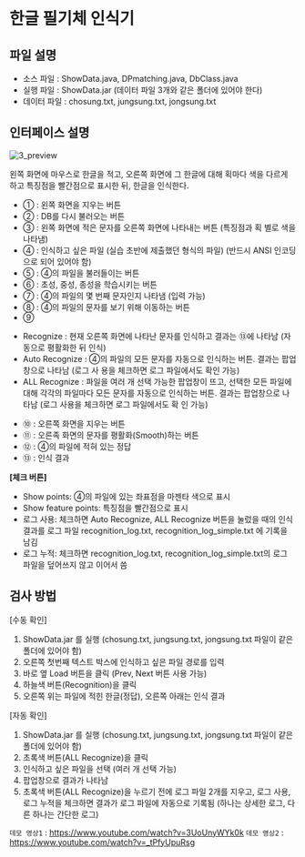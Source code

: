 # 한글 필기체 인식기

파일 설명
----
- 소스 파일 : ShowData.java, DPmatching.java, DbClass.java
- 실행 파일 : ShowData.jar (데이터 파일 3개와 같은 폴더에 있어야 한다)
- 데이터 파일 : chosung.txt, jungsung.txt, jongsung.txt


인터페이스 설명
----
![3_preview](https://user-images.githubusercontent.com/83110819/131812503-1e264b31-4059-4787-a2c6-0e957b7901ce.png)

왼쪽 화면에 마우스로 한글을 적고, 오른쪽 화면에 그 한글에 대해 획마다 색을 다르게 하고 특징점을 빨간점으로 표시한 뒤, 한글을 인식한다.
- ① : 왼쪽 화면을 지우는 버튼
- ② : DB를 다시 불러오는 버튼
- ③ : 왼쪽 화면에 적은 문자를 오른쪽 화면에 나타내는 버튼 (특징점과 획 별로 색을 나타냄)
- ④ : 인식하고 싶은 파일 (실습 초반에 제출했던 형식의 파일) (반드시 ANSI 인코딩으로 되어 있어야 함)
- ⑤ : ④의 파일을 불러들이는 버튼
- ⑥ : 초성, 중성, 종성을 학습시키는 버튼
- ⑦ : ④의 파일의 몇 번째 문자인지 나타냄 (입력 가능)
- ⑧ : ④의 파일의 문자를 보기 위해 이동하는 버튼
- ⑨
 + Recognize : 현재 오른쪽 화면에 나타난 문자를 인식하고 결과는 ⑬에 나타남 (자동으로 평활화한 뒤 인식)
 + Auto Recognize : ④의 파일의 모든 문자를 자동으로 인식하는 버튼. 결과는 팝업창으로 나타남 (로그 사
용을 체크하면 로그 파일에서도 확인 가능)
 + ALL Recognize : 파일을 여러 개 선택 가능한 팝업창이 뜨고, 선택한 모든 파일에 대해 각각의 파일마다 모든 문자를 자동으로 인식하는 버튼. 결과는 팝업창으로 나타남 (로그 사용을 체크하면 로그 파일에서도 확
인 가능)
- ⑩ : 오른쪽 화면을 지우는 버튼
- ⑪ : 오른족 화면의 문자를 평활화(Smooth)하는 버튼
- ⑫ : ④의 파일에 적혀 있는 정답
- ⑬ : 인식 결과


 __[체크 버튼]__
- Show points: ④의 파일에 있는 좌표점을 마젠타 색으로 표시
- Show feature points: 특징점을 빨간점으로 표시
- 로그 사용: 체크하면 Auto Recognize, ALL Recognize 버튼을 눌렀을 때의 인식 결과를 로그 파일 recognition_log.txt, recognition_log_simple.txt 에 기록을 남김
- 로그 누적: 체크하면 recognition_log.txt, recognition_log_simple.txt의 로그 파일을 덮어쓰지 않고 이어서 씀


검사 방법
----
[수동 확인]
1. ShowData.jar 를 실행 (chosung.txt, jungsung.txt, jongsung.txt 파일이 같은 폴더에 있어야 함)
2. 오른쪽 첫번째 텍스트 박스에 인식하고 싶은 파일 경로를 입력
3. 바로 옆 Load 버튼을 클릭 (Prev, Next 버튼 사용 가능)
4. 하늘색 버튼(Recognition)을 클릭
5. 오른쪽 위는 파일에 적힌 한글(정답), 오른쪽 아래는 인식 결과

[자동 확인]
1. ShowData.jar 를 실행 (chosung.txt, jungsung.txt, jongsung.txt 파일이 같은 폴더에 있어야 함)
2. 초록색 버튼(ALL Recognize)을 클릭
3. 인식하고 싶은 파일을 선택 (여러 개 선택 가능)
4. 팝업창으로 결과가 나타남
5. 초록색 버튼(ALL Recognize)을 누르기 전에 로그 파일 2개를 지우고, 로그 사용, 로그 누적을 체크하면 결과가 로그 파일에 자동으로 기록됨 (하나는 상세한 로그, 다른 하나는 간단한 로그)

`데모 영상1` : <https://www.youtube.com/watch?v=3UoUnyWYk0k>
`데모 영상2` : <https://www.youtube.com/watch?v=_tPfyUpuRsg>
